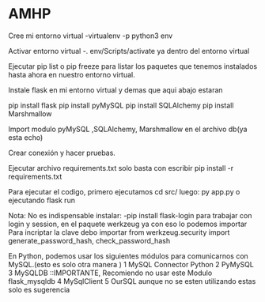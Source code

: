# AMHP
Cree mi entorno virtual -virtualenv -p python3 env

Activar entorno virtual -. env/Scripts/activate ya dentro del entorno virtual

Ejecutar pip list o pip freeze para listar los paquetes que tenemos instalados hasta ahora en nuestro entorno virtual.

Instale flask en mi entorno virtual y demas que aqui abajo estaran 

pip install flask
pip install pyMySQL
pip install SQLAlchemy
pip install Marshmallow

Import modulo pyMySQL ,SQLAlchemy, Marshmallow en el archivo db(ya esta echo)

Crear conexión y hacer pruebas.



Ejecutar archivo requirements.txt solo basta con escribir pip install -r requirements.txt

Para ejecutar el codigo, primero ejecutamos cd src/ luego: py app.py o ejecutando flask run

Nota: No es indispensable instalar: -pip install flask-login para trabajar con login y session, en el paquete werkzeug ya con eso lo podemos importar Para incriptar la clave debo importar from werkzeug.security import generate_password_hash, check_password_hash

En Python, podemos usar los siguientes módulos para comunicarnos con MySQL.(esto es solo otra manera ) 1 MySQL Connector Python 2 PyMySQL 3 MySQLDB ::IMPORTANTE, Recomiendo no usar este Modulo flask_mysqldb 4 MySqlClient 5 OurSQL aunque no se esten utilizando estas solo es sugerencia 


